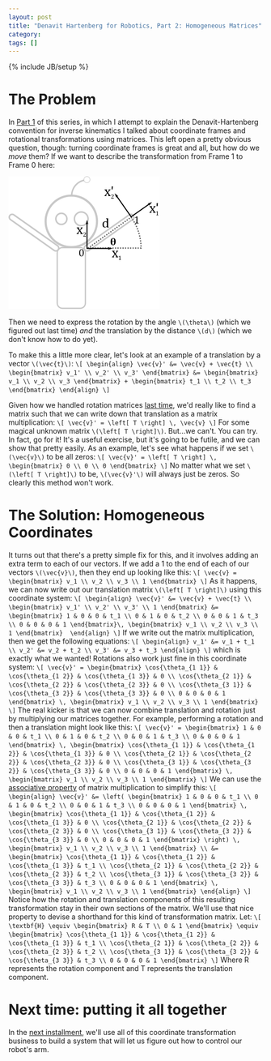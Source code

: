 ```yaml
---
layout: post
title: "Denavit Hartenberg for Robotics, Part 2: Homogeneous Matrices"
category: 
tags: []
---
```

{% include JB/setup %}

# The Problem

In [Part 1](/2012/06/05/denavit-hartenberg-robotic-control/) of this series, in which I attempt to explain the Denavit-Hartenberg convention for inverse kinematics I talked about coordinate frames and rotational transformations using matrices. This left open a pretty obvious question, though: turning coordinate frames is great and all, but how do we *move* them? If we want to describe the transformation from Frame 1 to Frame 0 here:
 
<img src="/img/2012-06-05/robot_with_arm_and_frame_1_d.png">

Then we need to express the rotation by the angle `\(\theta\)` (which we figured out last time) *and* the translation by the distance `\(d\)` (which we don't know how to do yet). 

To make this a little more clear, let's look at an example of a translation by a vector `\(\vec{t}\)`:
`\[
\begin{align}
\vec{v}' &= \vec{v} + \vec{t} \\
\begin{bmatrix}
v_1' \\
v_2' \\
v_3'
\end{bmatrix} &=
\begin{bmatrix}
v_1 \\
v_2 \\
v_3
\end{bmatrix} + \begin{bmatrix}
t_1 \\
t_2 \\
t_3 
\end{bmatrix}
\end{align}
\]`

Given how we handled rotation matrices [last time](http://blog.robindeits.com/2012/06/05/denavit-hartenberg-robotic-control/), we'd really like to find a matrix such that we can write down that translation as a matrix multiplication:
`\[
\vec{v}' = \left[ T \right] \, \vec{v}
\]`
For some magical unknown matrix `\(\left[ T \right]\)`. But...we can't. You can try. In fact, go for it! It's a useful exercise, but it's going to be futile, and we can show that pretty easily. As an example, let's see what happens if we set `\(\vec{v}\)` to be all zeros:
`\[
\vec{v}' = \left[ T \right] \, \begin{bmatrix}
0 \\
0 \\
0
\end{bmatrix}
\]`
No matter what we set `\(\left[ T \right]\)` to be, `\(\vec{v}'\)` will always just be zeros. So clearly this method won't work.

# The Solution: Homogeneous Coordinates

It turns out that there's a pretty simple fix for this, and it involves adding an extra term to each of our vectors. If we add a 1 to the end of each of our vectors `\(\vec{v}\)`, then they end up looking like this:
`\[
\vec{v} = \begin{bmatrix}
v_1 \\
v_2 \\
v_3 \\
1
\end{bmatrix}
\]`
As it happens, we can now write out our translation matrix `\(\left[ T \right]\)` using this coordinate system:
`\[
\begin{align}
\vec{v}' &= \vec{v} + \vec{t} \\
\begin{bmatrix}
v_1' \\
v_2' \\
v_3' \\
1
\end{bmatrix} &= \begin{bmatrix}
1 & 0 & 0 & t_1 \\
0 & 1 & 0 & t_2 \\
0 & 0 & 1 & t_3 \\
0 & 0 & 0 & 1
\end{bmatrix}\,
\begin{bmatrix}
v_1 \\
v_2 \\
v_3 \\
1
\end{bmatrix} 
\end{align}
\]`
If we write out the matrix multiplication, then we get the following equations:
`\[
\begin{align}
v_1' &= v_1 + t_1 \\
v_2' &= v_2 + t_2 \\
v_3' &= v_3 + t_3
\end{align}
\]`
which is exactly what we wanted! Rotations also work just fine in this coordinate system:
`\[
\vec{v}' = \begin{bmatrix}
\cos{\theta_{1 1}} & \cos{\theta_{1 2}} & \cos{\theta_{1 3}} & 0 \\
\cos{\theta_{2 1}} & \cos{\theta_{2 2}} & \cos{\theta_{2 3}} & 0 \\
\cos{\theta_{3 1}} & \cos{\theta_{3 2}} & \cos{\theta_{3 3}} & 0 \\
0 & 0 & 0 & 1
\end{bmatrix} \, \begin{bmatrix}
v_1 \\
v_2 \\
v_3 \\
1
\end{bmatrix}
\]`
The real kicker is that we can now combine translation and rotation just by multiplying our matrices together. For example, performing a rotation and then a translation might look like this:
`\[
\vec{v}' = \begin{bmatrix}
1 & 0 & 0 & t_1 \\
0 & 1 & 0 & t_2 \\
0 & 0 & 1 & t_3 \\
0 & 0 & 0 & 1
\end{bmatrix} \,
\begin{bmatrix}
\cos{\theta_{1 1}} & \cos{\theta_{1 2}} & \cos{\theta_{1 3}} & 0 \\
\cos{\theta_{2 1}} & \cos{\theta_{2 2}} & \cos{\theta_{2 3}} & 0 \\
\cos{\theta_{3 1}} & \cos{\theta_{3 2}} & \cos{\theta_{3 3}} & 0 \\
0 & 0 & 0 & 1
\end{bmatrix} \, 
\begin{bmatrix}
v_1 \\
v_2 \\
v_3 \\
1
\end{bmatrix}
\]`
We can use the [associative property](http://en.wikipedia.org/wiki/Associative_property) of matrix multiplication to simplify this:
`\[
\begin{align}
\vec{v}' &= \left(
\begin{bmatrix}
1 & 0 & 0 & t_1 \\
0 & 1 & 0 & t_2 \\
0 & 0 & 1 & t_3 \\
0 & 0 & 0 & 1
\end{bmatrix} \,
\begin{bmatrix}
\cos{\theta_{1 1}} & \cos{\theta_{1 2}} & \cos{\theta_{1 3}} & 0 \\
\cos{\theta_{2 1}} & \cos{\theta_{2 2}} & \cos{\theta_{2 3}} & 0 \\
\cos{\theta_{3 1}} & \cos{\theta_{3 2}} & \cos{\theta_{3 3}} & 0 \\
0 & 0 & 0 & 1
\end{bmatrix} \right) \, 
\begin{bmatrix}
v_1 \\
v_2 \\
v_3 \\
1
\end{bmatrix} \\
 &= \begin{bmatrix}
\cos{\theta_{1 1}} & \cos{\theta_{1 2}} & \cos{\theta_{1 3}} & t_1 \\
\cos{\theta_{2 1}} & \cos{\theta_{2 2}} & \cos{\theta_{2 3}} & t_2 \\
\cos{\theta_{3 1}} & \cos{\theta_{3 2}} & \cos{\theta_{3 3}} & t_3 \\
0 & 0 & 0 & 1
\end{bmatrix} \, 
\begin{bmatrix}
v_1 \\
v_2 \\
v_3 \\
1
\end{bmatrix}
\end{align}
\]`
Notice how the rotation and translation components of this resulting transformation stay in their own sections of the matrix. We'll use that nice property to devise a shorthand for this kind of transformation matrix. Let:
`\[
\textbf{H} \equiv \begin{bmatrix}
R & T \\
0 & 1
\end{bmatrix} \equiv \begin{bmatrix}
\cos{\theta_{1 1}} & \cos{\theta_{1 2}} & \cos{\theta_{1 3}} & t_1 \\
\cos{\theta_{2 1}} & \cos{\theta_{2 2}} & \cos{\theta_{2 3}} & t_2 \\
\cos{\theta_{3 1}} & \cos{\theta_{3 2}} & \cos{\theta_{3 3}} & t_3 \\
0 & 0 & 0 & 1
\end{bmatrix}
\]`
Where R represents the rotation component and T represents the translation component. 

# Next time: putting it all together

In the [next installment](/2012/06/10/denavit-hartenberg-for-robotics-part-3-the-d-h-parameters/), we'll use all of this coordinate transformation business to build a system that will let us figure out how to control our robot's arm. 